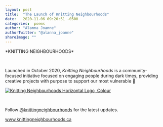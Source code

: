 ```yaml
---
layout: post
title:  "The Launch of Knitting Neighbourhoods"
date:   2020-11-06 09:20:51 -0500
categories:  poems
author: "Alanna Joanne" 
authorTwitter: "@alanna_joanne"
shareImage: ""
---
```



<div class="poem">
<p>
*KNITTING NEIGHBOURHOODS*
<br>
</p>  
<br>
<p>
  Launched in October 2020, <em>Knitting Neighbourhoods</em> is a community-focused initiative focused on engaging people during dark times, providing creative projects with purpose to support our most vulnerable 🧶
</p>
<p>
  <a href="https://alannajoanne.com/alannajoanne.assets/images/KnittingNeighbourhoods_Logo_Rectangle-Medium-Colour.jpg" target="_blank"><img class="img-responsive" class="w3-round-large" src="https://alannajoanne.com/alannajoanne.assets/iimages/KnittingNeighbourhoods_Logo_Rectangle-Medium-Colour.jpg" alt="Knitting Neighbourhoods Horizontal Logo, Colour"></a>
</p>
<br>
<p>
Follow <a href="https://www.instagram.com/knittingneighbourhoods/">@knittingneighbourhoods</a> for the latest updates.
</P>
<p>
<a href="https://www.knittingneighbourhoods.ca">www.knittingneighbourhoods.ca</a>
</p>
</div>
